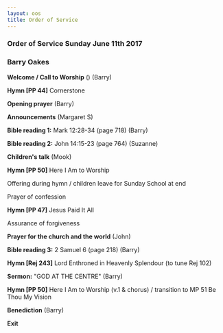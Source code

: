 ```yaml
---
layout: oos
title: Order of Service
---
```

### Order of Service Sunday June 11th 2017
### Barry Oakes

**Welcome / Call to Worship** () (Barry)

**Hymn [PP 44]** Cornerstone

**Opening prayer** (Barry)

**Announcements** (Margaret S)

**Bible reading 1:** Mark 12:28-34 (page 718) (Barry)

**Bible reading 2:** John 14:15-23 (page 764) (Suzanne)

**Children's talk** (Mook)

**Hymn [PP 50]** Here I Am to Worship

Offering during hymn / children leave for Sunday School at end

Prayer of confession

**Hymn [PP 47]** Jesus Paid It All

Assurance of forgiveness

**Prayer for the church and the world** (John)

**Bible reading 3:** 2 Samuel 6 (page 218) (Barry)

**Hymn [Rej 243]** Lord Enthroned in Heavenly Splendour (to tune Rej 102)

**Sermon:** "GOD AT THE CENTRE" (Barry)

**Hymn [PP 50]** Here I Am to Worship (v.1 & chorus) / transition to MP 51 Be Thou My Vision

**Benediction** (Barry)

**Exit**
